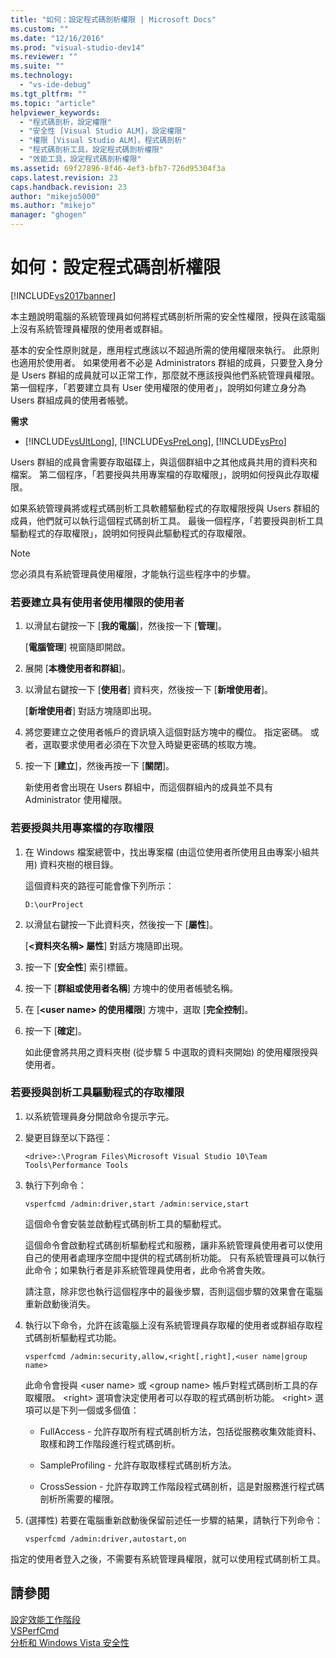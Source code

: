 ```yaml
---
title: "如何：設定程式碼剖析權限 | Microsoft Docs"
ms.custom: ""
ms.date: "12/16/2016"
ms.prod: "visual-studio-dev14"
ms.reviewer: ""
ms.suite: ""
ms.technology: 
  - "vs-ide-debug"
ms.tgt_pltfrm: ""
ms.topic: "article"
helpviewer_keywords: 
  - "程式碼剖析，設定權限"
  - "安全性 [Visual Studio ALM]，設定權限"
  - "權限 [Visual Studio ALM]，程式碼剖析"
  - "程式碼剖析工具，設定程式碼剖析權限"
  - "效能工具，設定程式碼剖析權限"
ms.assetid: 69f27896-8f46-4ef3-bfb7-726d95304f3a
caps.latest.revision: 23
caps.handback.revision: 23
author: "mikejo5000"
ms.author: "mikejo"
manager: "ghogen"
---
```

# 如何：設定程式碼剖析權限
[!INCLUDE[vs2017banner](../code-quality/includes/vs2017banner.md)]

本主題說明電腦的系統管理員如何將程式碼剖析所需的安全性權限，授與在該電腦上沒有系統管理員權限的使用者或群組。  
  
 基本的安全性原則就是，應用程式應該以不超過所需的使用權限來執行。  此原則也適用於使用者。  如果使用者不必是 Administrators 群組的成員，只要登入身分是 Users 群組的成員就可以正常工作，那麼就不應該授與他們系統管理員權限。  第一個程序，「若要建立具有 User 使用權限的使用者」，說明如何建立身分為 Users 群組成員的使用者帳號。  
  
 **需求**  
  
-   [!INCLUDE[vsUltLong](../code-quality/includes/vsultlong_md.md)], [!INCLUDE[vsPreLong](../code-quality/includes/vsprelong_md.md)], [!INCLUDE[vsPro](../code-quality/includes/vspro_md.md)]  
  
 Users 群組的成員會需要存取磁碟上，與這個群組中之其他成員共用的資料夾和檔案。  第二個程序，「若要授與共用專案檔的存取權限」，說明如何授與此存取權限。  
  
 如果系統管理員將或程式碼剖析工具軟體驅動程式的存取權限授與 Users 群組的成員，他們就可以執行這個程式碼剖析工具。  最後一個程序，「若要授與剖析工具驅動程式的存取權限」，說明如何授與此驅動程式的存取權限。  
  
> [!NOTE]
>  您必須具有系統管理員使用權限，才能執行這些程序中的步驟。  
  
### 若要建立具有使用者使用權限的使用者  
  
1.  以滑鼠右鍵按一下 \[**我的電腦**\]，然後按一下 \[**管理**\]。  
  
     \[**電腦管理**\] 視窗隨即開啟。  
  
2.  展開 \[**本機使用者和群組**\]。  
  
3.  以滑鼠右鍵按一下 \[**使用者**\] 資料夾，然後按一下 \[**新增使用者**\]。  
  
     \[**新增使用者**\] 對話方塊隨即出現。  
  
4.  將您要建立之使用者帳戶的資訊填入這個對話方塊中的欄位。  指定密碼。  或者，選取要求使用者必須在下次登入時變更密碼的核取方塊。  
  
5.  按一下 \[**建立**\]，然後再按一下 \[**關閉**\]。  
  
     新使用者會出現在 Users 群組中，而這個群組內的成員並不具有 Administrator 使用權限。  
  
### 若要授與共用專案檔的存取權限  
  
1.  在 Windows 檔案總管中，找出專案檔 \(由這位使用者所使用且由專案小組共用\) 資料夾樹的根目錄。  
  
     這個資料夾的路徑可能會像下列所示：  
  
    ```  
    D:\ourProject  
    ```  
  
2.  以滑鼠右鍵按一下此資料夾，然後按一下 \[**屬性**\]。  
  
     \[**\<資料夾名稱\> 屬性**\] 對話方塊隨即出現。  
  
3.  按一下 \[**安全性**\] 索引標籤。  
  
4.  按一下 \[**群組或使用者名稱**\] 方塊中的使用者帳號名稱。  
  
5.  在 \[**\<user name\> 的使用權限**\] 方塊中，選取 \[**完全控制**\]。  
  
6.  按一下 \[**確定**\]。  
  
     如此便會將共用之資料夾樹 \(從步驟 5 中選取的資料夾開始\) 的使用權限授與使用者。  
  
### 若要授與剖析工具驅動程式的存取權限  
  
1.  以系統管理員身分開啟命令提示字元。  
  
2.  變更目錄至以下路徑：  
  
    ```  
    <drive>:\Program Files\Microsoft Visual Studio 10\Team Tools\Performance Tools  
    ```  
  
3.  執行下列命令：  
  
    ```  
    vsperfcmd /admin:driver,start /admin:service,start  
    ```  
  
     這個命令會安裝並啟動程式碼剖析工具的驅動程式。  
  
     這個命令會啟動程式碼剖析驅動程式和服務，讓非系統管理員使用者可以使用自己的使用者處理序空間中提供的程式碼剖析功能。  只有系統管理員可以執行此命令；如果執行者是非系統管理員使用者，此命令將會失敗。  
  
     請注意，除非您也執行這個程序中的最後步驟，否則這個步驟的效果會在電腦重新啟動後消失。  
  
4.  執行以下命令，允許在該電腦上沒有系統管理員存取權的使用者或群組存取程式碼剖析驅動程式功能。  
  
    ```  
    vsperfcmd /admin:security,allow,<right[,right],<user name|group name>  
    ```  
  
     此命令會授與 \<user name\> 或 \<group name\> 帳戶對程式碼剖析工具的存取權限。  \<right\> 選項會決定使用者可以存取的程式碼剖析功能。  \<right\> 選項可以是下列一個或多個值：  
  
    -   FullAccess \- 允許存取所有程式碼剖析方法，包括從服務收集效能資料、取樣和跨工作階段進行程式碼剖析。  
  
    -   SampleProfiling \- 允許存取取樣程式碼剖析方法。  
  
    -   CrossSession \- 允許存取跨工作階段程式碼剖析，這是對服務進行程式碼剖析所需要的權限。  
  
5.  \(選擇性\) 若要在電腦重新啟動後保留前述任一步驟的結果，請執行下列命令：  
  
    ```  
    vsperfcmd /admin:driver,autostart,on  
    ```  
  
 指定的使用者登入之後，不需要有系統管理員權限，就可以使用程式碼剖析工具。  
  
## 請參閱  
 [設定效能工作階段](../profiling/configuring-performance-sessions.md)   
 [VSPerfCmd](../profiling/vsperfcmd.md)   
 [分析和 Windows Vista 安全性](../profiling/profiling-and-windows-vista-security.md)
